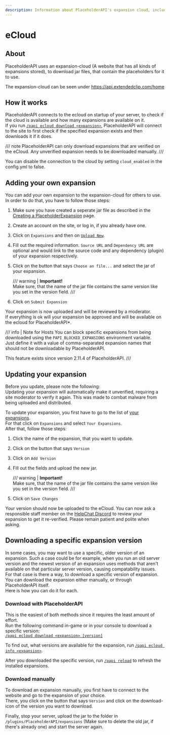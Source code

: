 ```yaml
---
description: Information about PlaceholderAPI's expansion cloud, including how to submit your own expansion or update it.
---
```


# eCloud

## About

PlaceholderAPI uses an expansion-cloud (A website that has all kinds of expansions stored), to download jar files, that contain the placeholders for it to use.

The expansion-cloud can be seen under https://api.extendedclip.com/home

## How it works

PlaceholderAPI connects to the ecloud on startup of your server, to check if the cloud is available and how many expansions are available on it.  
If you run [`/papi ecloud download <expansion>`](../users/commands.md#papi-ecloud-download), PlaceholderAPI will connect to the site to first check if the specified expansion exists and then downloads it if it does.

/// note
PlaceholderAPI can only download expansions that are verified on the eCloud. Any unverified expansion needs to be downloaded manually.
///

You can disable the connection to the cloud by setting `cloud_enabled` in the config.yml to false.

## Adding your own expansion

You can add your own expansion to the expansion-cloud for others to use.  
In order to do that, you have to follow those steps:

1. Make sure you have created a seperate jar file as described in the [Creating a PlaceholderExpansion](creating-a-placeholderexpansion.md) page.
2. Create an account on the site, or log in, if you already have one.
3. Click on `Expansions` and then on [`Upload New`](https://api.extendedclip.com/manage/add/).
4. Fill out the required information. `Source URL` and `Dependency URL` are optional and would link to the source code and any dependency (plugin) of your expansion respectively.
5. Click on the button that says `Choose an file...` and select the jar of your expansion.
    
    /// warning |
    **Important!**  
    Make sure, that the name of the jar file contains the same version like you set in the version field.
    ///

6. Click on `Submit Expansion`

Your expansion is now uploaded and will be reviewed by a moderator.  
If everything is ok will your expansion be approved and will be available on the ecloud for PlaceholderAPI*.

/// info | Note for Hosts
You can block specific expansions from being downloaded using the `PAPI_BLOCKED_EXPANSIONS` environment variable.  
Just define it with a value of comma-separated expansion names that should not be downloadable by PlaceholderAPI.

This feature exists since version 2.11.4 of PlaceholderAPI.
///

## Updating your expansion

Before you update, please note the following:  
Updating your expansion will automatically make it unverified, requiring a site moderator to verify it again. This was made to combat malware from being uploaded and distributed.

To update your expansion, you first have to go to the list of [your expansions](https://api.extendedclip.com/manage/).  
For that click on `Expansions` and select `Your Expansions`.  
After that, follow those steps:

1. Click the name of the expansion, that you want to update.
2. Click on the button that says `Version`
3. Click on `Add Version`
4. Fill out the fields and upload the new jar.
    
    /// warning |
    **Important!**  
    Make sure, that the name of the jar file contains the same version like you set in the version field.
    ///

5. Click on `Save Changes`

Your version should now be uploaded to the eCloud. You can now ask a responsible staff member on the [HelpChat Discord](https://discord.gg/helpchat) to review your expansion to get it re-verified. Please remain patient and polite when asking.

## Downloading a specific expansion version

In some cases, you may want to use a specific, older version of an expansion. Such a case could be for example, when you run an old server version and the newest version of an expansion uses methods that aren't available on that particular server version, causing compatability issues.  
For that case is there a way, to download a specific version of expansion. You can download the expansion either manually, or through PlaceholderAPI itself.  
Here is how you can do it for each.

### Download with PlaceholderAPI

This is the easiest of both methods since it requires the least amount of effort.  
Run the following command in-game or in your console to download a specific version:  
[`/papi ecloud download <expansion> [version]`](../users/commands.md#papi-ecloud-download)

To find out, what versions are available for the expansion, run [`/papi ecloud info <expansion>`](../users/commands.md#papi-ecloud-info).

After you downloaded the specific version, run [`/papi reload`](../users/commands.md#papi-reload) to refresh the installed expansions.

### Download manually

To download an expansion manually, you first have to connect to the website and go to the expansion of your choice.  
There, you click on the button that says `Version` and click on the download-icon of the version you want to download.

Finally, stop your server, upload the jar to the folder in `/plugins/PlaceholderAPI/expansions` (Make sure to delete the old jar, if there's already one) and start the server again.